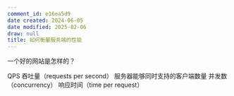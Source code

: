 ```yaml
---
comment_id: e16ea5d9
date created: 2024-06-05
date modified: 2025-02-06
draw: null
title: 如何衡量服务端的性能
---
```

一个好的网站是怎样的？

<!-- more -->

QPS 吞吐量（requests per second）
服务器能够同时支持的客户端数量 并发数（concurrency）
响应时间（time per request）
